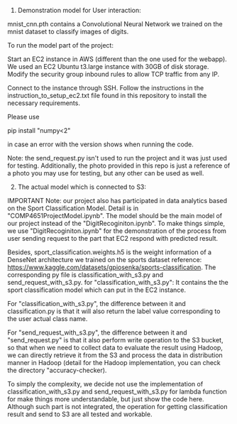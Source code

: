 1. Demonstration model for User interaction:

mnist_cnn.pth contains a Convolutional Neural Network we trained on the mnist dataset to classify images of digits. 

To run the model part of the project:

Start an EC2 instance in AWS (different than the one used for the webapp). We used an EC2 Ubuntu t3.large instance with 30GB of disk storage. Modify the security group inbound rules to allow TCP traffic from any IP.

Connect to the instance through SSH. Follow the instructions in the instruction_to_setup_ec2.txt file found in this repository to install the necessary requirements.

Please use 

pip install "numpy<2"

in case an error with the version shows when running the code.

Note: the send_request.py isn't used to run the project and it was just used for testing. Additionally, the photo provided in this repo is just a reference of a photo you may use for testing, but any other can be used as well.

2. The actual model which is connected to S3:

IMPORTANT Note: our project also has participated in data analytics based on the Sport Classification Model. Detail is in "COMP4651ProjectModel.ipynb". The model should be the main model of our project instead of the "DigitRecoginiton.ipynb". To make things simple, we use "DigitRecoginiton.ipynb" for the demonstration of the process from user sending request to the part that EC2 respond with predicted result.

Besides, sport_classification.weights.h5 is the weight information of a DenseNet architecture we trained on the sports dataset reference: https://www.kaggle.com/datasets/gpiosenka/sports-classification. The corresponding py file is classification_with_s3.py and send_request_with_s3.py.
for "classification_with_s3.py": It contains the the sport classification model which can put in the EC2 instance.

For "classification_with_s3.py", the difference between it and classification.py is that it will also return the label value corresponding to the user actual class name.

For "send_request_with_s3.py", the difference between it and "send_request.py" is that it also perform write operation to the S3 bucket, so that when we need to collect data to evaluate the result using Hadoop, we can directly retrieve it from the S3 and process the data in distribution manner in Hadoop (detail for the Hadoop implementation, you can check the directory "accuracy-checker). 

To simply the complexity, we decide not use the implementation of classification_with_s3.py and send_request_with_s3.py for lambda function for make things more understandable, but just show the code here. Although such part is not integrated, the operation for getting classification result and send to S3 are all tested and workable.

